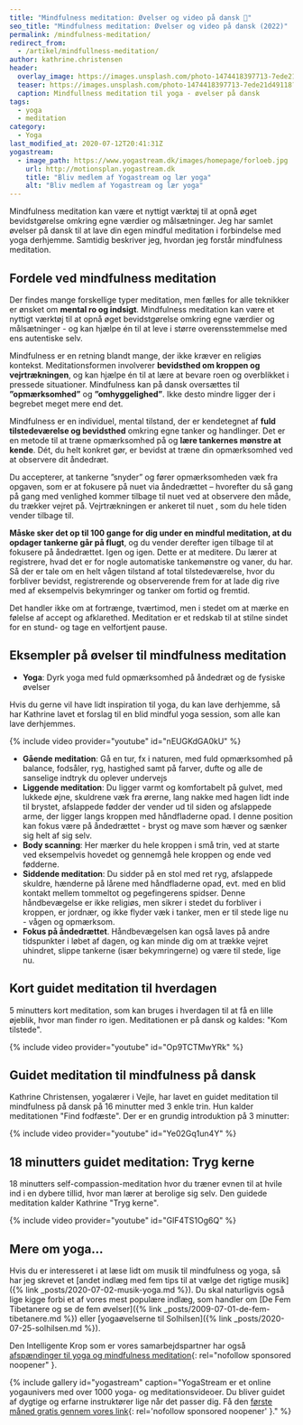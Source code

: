```yaml
---
title: "Mindfulness meditation: Øvelser og video på dansk 🧘"
seo_title: "Mindfulness meditation: Øvelser og video på dansk (2022)"
permalink: /mindfulness-meditation/
redirect_from:
  - /artikel/mindfullness-meditation/
author: kathrine.christensen
header:
  overlay_image: https://images.unsplash.com/photo-1474418397713-7ede21d49118?ixlib=rb-1.2.1&ixid=MnwxMjA3fDB8MHxwaG90by1wYWdlfHx8fGVufDB8fHx8&auto=format&fit=crop&h=630&w=1200&q=10
  teaser: https://images.unsplash.com/photo-1474418397713-7ede21d49118?ixlib=rb-1.2.1&ixid=MnwxMjA3fDB8MHxwaG90by1wYWdlfHx8fGVufDB8fHx8&auto=format&fit=crop&h=300&w=400&q=10
  caption: Mindfullness meditation til yoga - øvelser på dansk
tags:
  - yoga
  - meditation
category:
  - Yoga
last_modified_at: 2020-07-12T20:41:31Z
yogastream:
  - image_path: https://www.yogastream.dk/images/homepage/forloeb.jpg
    url: http://motionsplan.yogastream.dk
    title: "Bliv medlem af Yogastream og lær yoga"
    alt: "Bliv medlem af Yogastream og lær yoga"
---
```


Mindfulness meditation kan være et nyttigt værktøj til at opnå øget bevidstgørelse omkring egne værdier og målsætninger. Jeg har samlet øvelser på dansk til at lave din egen mindful meditation i forbindelse med yoga derhjemme. Samtidig beskriver jeg, hvordan jeg forstår mindfulness meditation.

## Fordele ved mindfulness meditation

Der findes mange forskellige typer meditation, men fælles for alle teknikker er ønsket om **mental ro og indsigt**. Mindfulness meditation kan være et nyttigt værktøj til at opnå øget bevidstgørelse omkring egne værdier og målsætninger - og kan hjælpe én til at leve i større overensstemmelse med ens autentiske selv.

Mindfulness er en retning blandt mange, der ikke kræver en religiøs kontekst. Meditationsformen involverer **bevidsthed om kroppen og vejrtrækningen**, og kan hjælpe én til at lære at bevare roen og overblikket i pressede situationer. Mindfulness kan på dansk oversættes til **”opmærksomhed”** og **”omhyggelighed”**. Ikke desto mindre ligger der i begrebet meget mere end det.

Mindfulness er en individuel, mental tilstand, der er kendetegnet af **fuld tilstedeværelse og bevidsthed** omkring egne tanker og handlinger. Det er en metode til at træne opmærksomhed på og **lære tankernes mønstre at kende**. Dét, du helt konkret gør, er bevidst at træne din opmærksomhed ved at observere dit åndedræt.

Du accepterer, at tankerne ”snyder” og fører opmærksomheden væk fra opgaven, som er at fokusere på nuet via åndedrættet – hvorefter du så gang på gang med venlighed kommer tilbage til nuet ved at observere den måde, du trækker vejret på. Vejrtrækningen er ankeret til nuet , som du hele tiden vender tilbage til.

**Måske sker det op til 100 gange for dig under en mindful meditation, at du opdager tankerne går på flugt**, og du vender derefter igen tilbage til at fokusere på åndedrættet. Igen og igen. Dette er at meditere. Du lærer at registrere, hvad det er for nogle automatiske tankemønstre og vaner, du har. Så der er tale om en helt vågen tilstand af total tilstedeværelse, hvor du forbliver bevidst, registrerende og observerende frem for at lade dig rive med af eksempelvis bekymringer og tanker om fortid og fremtid.

Det handler ikke om at fortrænge, tværtimod, men i stedet om at mærke en følelse af accept og afklarethed. Meditation er et redskab til at stilne sindet for en stund- og tage en velfortjent pause.

## Eksempler på øvelser til mindfulness meditation

- **Yoga**: Dyrk yoga med fuld opmærksomhed på åndedræt og de fysiske øvelser

Hvis du gerne vil have lidt inspiration til yoga, du kan lave derhjemme, så har Kathrine lavet et forslag til en blid mindful yoga session, som alle kan lave derhjemmes.

{% include video provider="youtube" id="nEUGKdGA0kU" %}

- **Gående meditation**: Gå en tur, fx i naturen, med fuld opmærksomhed på balance, fodsåler, ryg, hastighed samt på farver, dufte og alle de sanselige indtryk du oplever undervejs
- **Liggende meditation**: Du ligger varmt og komfortabelt på gulvet, med lukkede øjne, skuldrene væk fra ørerne, lang nakke med hagen lidt inde til brystet, afslappede fødder der vender ud til siden og afslappede arme, der ligger langs kroppen med håndfladerne opad. I denne position kan fokus være på åndedrættet - bryst og mave som hæver og sænker sig helt af sig selv.
- **Body scanning**: Her mærker du hele kroppen i små trin, ved at starte ved eksempelvis hovedet og gennemgå hele kroppen og ende ved fødderne.
- **Siddende meditation**: Du sidder på en stol med ret ryg, afslappede skuldre, hænderne på lårene med håndfladerne opad, evt. med en blid kontakt mellem tommeltot og pegefingerens spidser. Denne håndbevægelse er ikke religiøs, men sikrer i stedet du forbliver i kroppen, er jordnær, og ikke flyder væk i tanker, men er til stede lige nu - vågen og opmærksom.
- **Fokus på åndedrættet**. Håndbevægelsen kan også laves på andre tidspunkter i løbet af dagen, og kan minde dig om at trække vejret uhindret, slippe tankerne (især bekymringerne) og være til stede, lige nu.

## Kort guidet meditation til hverdagen

5 minutters kort meditation, som kan bruges i hverdagen til at få en lille øjeblik, hvor man finder ro igen. Meditationen er på dansk og kaldes: "Kom tilstede".

{% include video provider="youtube" id="Op9TCTMwYRk" %}

## Guidet meditation til mindfulness på dansk

Kathrine Christensen, yogalærer i Vejle, har lavet en guidet meditation til mindfulness på dansk på 16 minutter med 3 enkle trin. Hun kalder meditationen "Find fodfæste". Der er en grundig introduktion på 3 minutter:

{% include video provider="youtube" id="Ye02Gq1un4Y" %}

## 18 minutters guidet meditation: Tryg kerne

18 minutters self-compassion-meditation hvor du træner evnen til at hvile ind i en dybere tillid, hvor man lærer at berolige sig selv. Den guidede meditation kalder Kathrine "Tryg kerne".

{% include video provider="youtube" id="GlF4TS1Og6Q" %}

##  Mere om yoga...

Hvis du er interesseret i at læse lidt om musik til mindfulness og yoga, så har jeg skrevet et [andet indlæg med fem tips til at vælge det rigtige musik]({% link _posts/2020-07-02-musik-yoga.md %}). Du skal naturligvis også lige kigge forbi et af vores mest populære indlæg, som handler om [De Fem Tibetanere og se de fem øvelser]({% link _posts/2009-07-01-de-fem-tibetanere.md %}) eller [yogaøvelserne til Solhilsen]({% link _posts/2020-07-25-solhilsen.md %}).

Den Intelligente Krop som er vores samarbejdspartner har også [afspændinger til yoga og mindfulness meditation](https://www.partner-ads.com/dk/klikbanner.php?partnerid=28187&bannerid=38484&htmlurl=https://www.denintelligentekrop.dk/interesse/yoga-og-meditation/yoga-og-meditation-musik-og-lyd-cd){: rel="nofollow sponsored noopener" }.

{% include gallery id="yogastream" caption="YogaStream er et online yogaunivers med over 1000 yoga- og meditationsvideoer. Du bliver guidet af dygtige og erfarne instruktører lige når det passer dig. Få den [første måned gratis gennem vores link](http://motionsplan.yogastream.dk){: rel='nofollow sponsored noopener' }." %}
